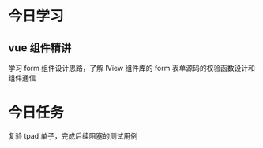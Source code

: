 # 今日学习

## vue 组件精讲

学习 form 组件设计思路，了解 IView 组件库的 form 表单源码的校验函数设计和组件通信

# 今日任务

复验 tpad 单子，完成后续阻塞的测试用例
